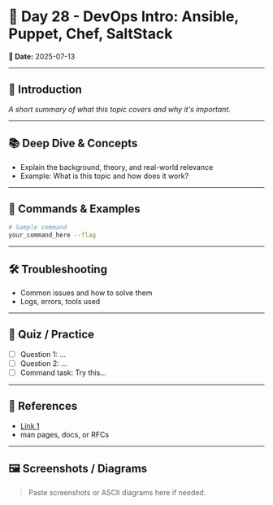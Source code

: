 # 📘 Day 28 - DevOps Intro: Ansible, Puppet, Chef, SaltStack

**📅 Date:** 2025-07-13

---

## 🔹 Introduction
_A short summary of what this topic covers and why it's important._

---

## 📚 Deep Dive & Concepts
- Explain the background, theory, and real-world relevance
- Example: What is this topic and how does it work?

---

## 🧪 Commands & Examples

```bash
# Sample command
your_command_here --flag
```

---

## 🛠️ Troubleshooting

- Common issues and how to solve them
- Logs, errors, tools used

---

## 🎯 Quiz / Practice

- [ ] Question 1: ...
- [ ] Question 2: ...
- [ ] Command task: Try this...

---

## 📎 References

- [Link 1](https://example.com)
- man pages, docs, or RFCs

---

## 🖼️ Screenshots / Diagrams

> Paste screenshots or ASCII diagrams here if needed.

